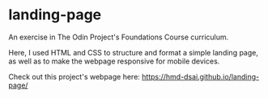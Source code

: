 # landing-page

An exercise in The Odin Project's Foundations Course curriculum.

Here, I used HTML and CSS to structure and format a simple landing page, as well as to make the webpage responsive for mobile devices.

Check out this project's webpage here: https://hmd-dsai.github.io/landing-page/
